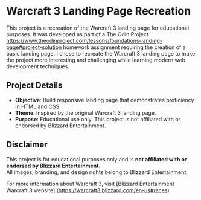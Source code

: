 # Warcraft 3 Landing Page Recreation

This project is a recreation of the Warcraft 3 landing page for educational purposes. It was developed as part of a The Odin Project https://www.theodinproject.com/lessons/foundations-landing-page#project-solution homework assignment requiring the creation of a basic landing page. I chose to recreate the Warcraft 3 landing page to make the project more interesting and challenging while learning modern web development techniques.

## Project Details
- **Objective**: Build responsive landing page that demonstrates proficiency in HTML and CSS.
- **Theme**: Inspired by the original Warcraft 3 landing page.
- **Purpose**: Educational use only. This project is not affiliated with or endorsed by Blizzard Entertainment.


## Disclaimer
This project is for educational purposes only and is **not affiliated with or endorsed by Blizzard Entertainment**.  
All images, branding, and design rights belong to Blizzard Entertainment.

For more information about Warcraft 3, visit [Blizzard Entertainment Warcraft 3 website] (https://warcraft3.blizzard.com/en-us#races)
